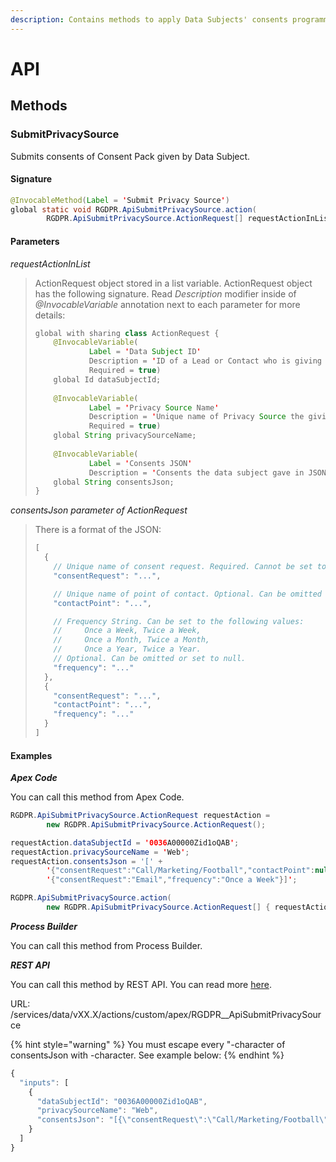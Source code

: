 ```yaml
---
description: Contains methods to apply Data Subjects' consents programmatically.
---
```


# API

## Methods <a id="methods"></a>

### SubmitPrivacySource <a id="submitprivacysource"></a>

Submits consents of Consent Pack given by Data Subject.

#### Signature <a id="signature"></a>

```java
@InvocableMethod(Label = 'Submit Privacy Source')
global static void RGDPR.ApiSubmitPrivacySource.action(
        RGDPR.ApiSubmitPrivacySource.ActionRequest[] requestActionInList)
```

#### Parameters <a id="parameters"></a>

_requestActionInList_

> ActionRequest object stored in a list variable. ActionRequest object has the following signature. Read _Description_ modifier inside of _@InvocableVariable_ annotation next to each parameter for more details:
>
> ```java
> global with sharing class ActionRequest {
>     @InvocableVariable(
>             Label = 'Data Subject ID'
>             Description = 'ID of a Lead or Contact who is giving permissions'
>             Required = true)
>     global Id dataSubjectId;
> ​
>     @InvocableVariable(
>             Label = 'Privacy Source Name'
>             Description = 'Unique name of Privacy Source the giving permissions will be associated with'
>             Required = true)
>     global String privacySourceName;
> ​
>     @InvocableVariable(
>             Label = 'Consents JSON'
>             Description = 'Consents the data subject gave in JSON format')
>     global String consentsJson;
> }
> ```

_consentsJson parameter of ActionRequest_

> There is a format of the JSON:
>
> ```javascript
> [
>   {
>     // Unique name of consent request. Required. Cannot be set to null.
>     "consentRequest": "...",
>
>     // Unique name of point of contact. Optional. Can be omitted or set to null.
>     "contactPoint": "...",
>
>     // Frequency String. Can be set to the following values: 
>     //     Once a Week, Twice a Week, 
>     //     Once a Month, Twice a Month, 
>     //     Once a Year, Twice a Year.
>     // Optional. Can be omitted or set to null.
>     "frequency": "..."
>   },
>   {
>     "consentRequest": "...",
>     "contactPoint": "...",
>     "frequency": "..."
>   }
> ]
> ```

#### Examples <a id="examples"></a>

_**Apex Code**_

You can call this method from Apex Code.

```java
RGDPR.ApiSubmitPrivacySource.ActionRequest requestAction =
        new RGDPR.ApiSubmitPrivacySource.ActionRequest();

requestAction.dataSubjectId = '0036A00000Zid1oQAB';
requestAction.privacySourceName = 'Web';
requestAction.consentsJson = '[' +
        '{"consentRequest":"Call/Marketing/Football","contactPoint":null,"frequency":null},' +
        '{"consentRequest":"Email","frequency":"Once a Week"}]';

RGDPR.ApiSubmitPrivacySource.action(
        new RGDPR.ApiSubmitPrivacySource.ActionRequest[] { requestAction });
```

_**Process Builder**_

You can call this method from Process Builder.

_**REST API**_

You can call this method by REST API. You can read more [here](https://developer.salesforce.com/docs/atlas.en-us.api_rest.meta/api_rest/resources_actions_invocable_custom.htm).

URL: /services/data/vXX.X/actions/custom/apex/RGDPR\_\_ApiSubmitPrivacySource

{% hint style="warning" %}
You must escape every "-character of consentsJson with \-character. See example below:
{% endhint %}

```javascript
{
  "inputs": [
    {
      "dataSubjectId": "0036A00000Zid1oQAB",
      "privacySourceName": "Web",
      "consentsJson": "[{\"consentRequest\":\"Call/Marketing/Football\",\"contactPoint\":null,\"frequency\":null},{\"consentRequest\":\"Email\",\"frequency\":\"Once a Week\"}]"
    }
  ]
}
```

